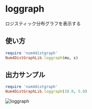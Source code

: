 loggraph
========
ロジスティック分布グラフを表示する

## 使い方

```ruby
require 'num4distgraph'
Num4DistGraphLib.loggraph(mu, s)
```

## 出力サンプル

```ruby
require 'num4distgraph'
Num4DistGraphLib.loggraph(10.0, 5.0)
```
![loggraph](images/logGraph.jpg)

